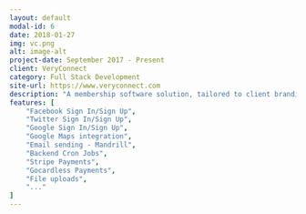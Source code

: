 ```yaml
---
layout: default
modal-id: 6
date: 2018-01-27
img: vc.png
alt: image-alt
project-date: September 2017 - Present
client: VeryConnect
category: Full Stack Development
site-url: https://www.veryconnect.com
description: "A membership software solution, tailored to client branding and needs. Built in Sails.js, Angular and RxJs - with Mongoose ORM"
features: [
    "Facebook Sign In/Sign Up", 
    "Twitter Sign In/Sign Up",
    "Google Sign In/Sign Up",
    "Google Maps integration",
    "Email sending - Mandrill",
    "Backend Cron Jobs",
    "Stripe Payments",
    "Gocardless Payments",
    "File uploads",
    "..."
]
---
```

